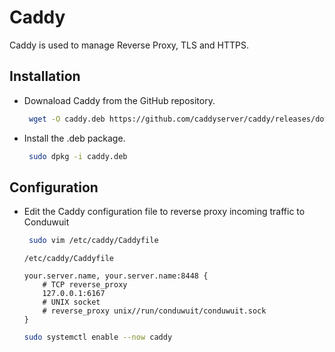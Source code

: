 # Caddy

Caddy is used to manage Reverse Proxy, TLS and HTTPS.

## Installation

- Downaload Caddy from the GitHub repository.

    ```sh
     wget -O caddy.deb https://github.com/caddyserver/caddy/releases/download/v2.8.4/caddy_2.8.4_linux_arm64.deb
    ```

- Install the .deb package.

  ```sh
   sudo dpkg -i caddy.deb
  ```

## Configuration

- Edit the Caddy configuration file to reverse proxy incoming traffic to Conduwuit
  
  ```sh
   sudo vim /etc/caddy/Caddyfile
  ```

  ```
  /etc/caddy/Caddyfile

  your.server.name, your.server.name:8448 {
      # TCP reverse_proxy
      127.0.0.1:6167
      # UNIX socket
      # reverse_proxy unix//run/conduwuit/conduwuit.sock
  }
  ```

  ```sh
  sudo systemctl enable --now caddy
  ```

